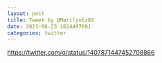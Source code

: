 ```yaml
--- 
layout: post 
title: Tweet by @Marilynlz83 
date: 2021-06-23 1624497691 
categories: twitter 
--- 
```

https://twitter.com/o/status/1407871447452708866